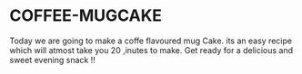 # COFFEE-MUGCAKE

Today we are going to make a coffe flavoured mug Cake.
its an easy recipe which will atmost take you 20 ,inutes to make.
Get ready for a delicious and sweet evening snack !!

